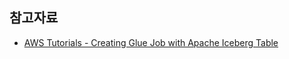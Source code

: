 



## 참고자료 ##

* [AWS Tutorials - Creating Glue Job with Apache Iceberg Table](https://www.youtube.com/watch?v=wDpg0wiAyE0)
